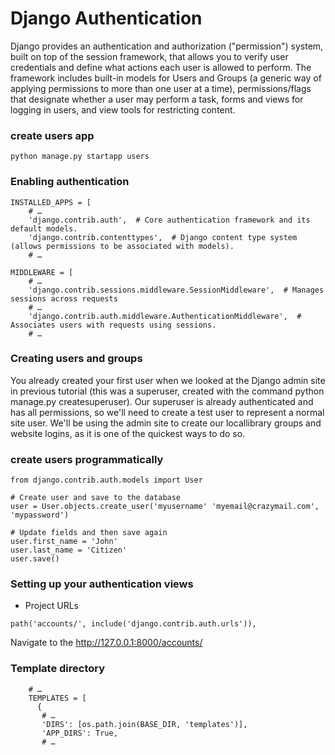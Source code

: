 # Django Authentication
Django provides an authentication and authorization ("permission") system, built on top of the session framework, that allows you to verify user credentials and define what actions each user is allowed to perform. The framework includes built-in models for Users and Groups (a generic way of applying permissions to more than one user at a time), permissions/flags that designate whether a user may perform a task, forms and views for logging in users, and view tools for restricting content.

### create users app
```
python manage.py startapp users

```

### Enabling authentication
```
INSTALLED_APPS = [
    # …
    'django.contrib.auth',  # Core authentication framework and its default models.
    'django.contrib.contenttypes',  # Django content type system (allows permissions to be associated with models).
    # …

MIDDLEWARE = [
    # …
    'django.contrib.sessions.middleware.SessionMiddleware',  # Manages sessions across requests
    # …
    'django.contrib.auth.middleware.AuthenticationMiddleware',  # Associates users with requests using sessions.
    # …
```
### Creating users and groups


You already created your first user when we looked at the Django admin site in previous tutorial (this was a superuser, created with the command python manage.py createsuperuser). Our superuser is already authenticated and has all permissions, so we'll need to create a test user to represent a normal site user. We'll be using the admin site to create our locallibrary groups and website logins, as it is one of the quickest ways to do so.

### create users programmatically 

```
from django.contrib.auth.models import User

# Create user and save to the database
user = User.objects.create_user('myusername' 'myemail@crazymail.com', 'mypassword')

# Update fields and then save again
user.first_name = 'John'
user.last_name = 'Citizen'
user.save()

```

### Setting up your authentication views
- Project URLs
```
path('accounts/', include('django.contrib.auth.urls')),
```
Navigate to the http://127.0.0.1:8000/accounts/ 


### Template directory
```
    # …
    TEMPLATES = [
      {
       # …
       'DIRS': [os.path.join(BASE_DIR, 'templates')],
       'APP_DIRS': True,
       # …

```
